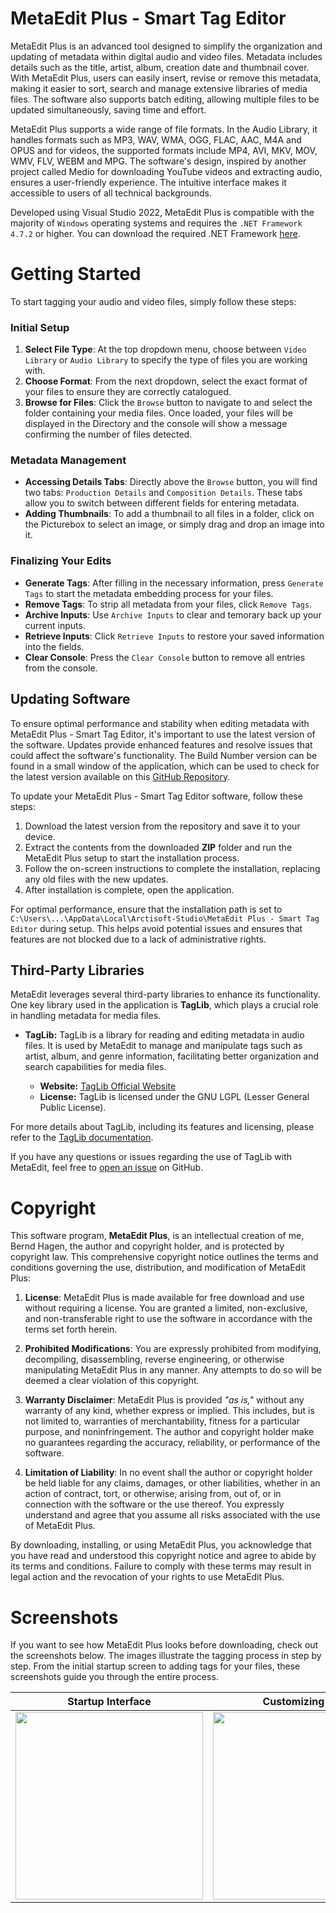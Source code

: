 # MetaEdit Plus - Smart Tag Editor
MetaEdit Plus is an advanced tool designed to simplify the organization and updating of metadata within digital audio and video files. Metadata includes details such as the title, artist, album, creation date and thumbnail cover. With MetaEdit Plus, users can easily insert, revise or remove this metadata, making it easier to sort, search and manage extensive libraries of media files. The software also supports batch editing, allowing multiple files to be updated simultaneously, saving time and effort.

MetaEdit Plus supports a wide range of file formats. In the Audio Library, it handles formats such as MP3, WAV, WMA, OGG, FLAC, AAC, M4A and OPUS and for videos, the supported formats include MP4, AVI, MKV, MOV, WMV, FLV, WEBM and MPG. The software's design, inspired by another project called Medio for downloading YouTube videos and extracting audio, ensures a user-friendly experience. The intuitive interface makes it accessible to users of all technical backgrounds.

Developed using Visual Studio 2022, MetaEdit Plus is compatible with the majority of `Windows` operating systems and requires the `.NET Framework 4.7.2` or higher. You can download the required .NET Framework [here](https://dotnet.microsoft.com/en-us/download/dotnet-framework/net472).

# Getting Started

To start tagging your audio and video files, simply follow these steps:

### Initial Setup

1. **Select File Type**: At the top dropdown menu, choose between `Video Library` or `Audio Library` to specify the type of files you are working with.
2. **Choose Format**: From the next dropdown, select the exact format of your files to ensure they are correctly catalogued.
3. **Browse for Files**: Click the `Browse` button to navigate to and select the folder containing your media files. Once loaded, your files will be displayed in the Directory and the console will show a message confirming the number of files detected.

### Metadata Management

- **Accessing Details Tabs**: Directly above the `Browse` button, you will find two tabs: `Production Details` and `Composition Details`. These tabs allow you to switch between different fields for entering metadata.
- **Adding Thumbnails**: To add a thumbnail to all files in a folder, click on the Picturebox to select an image, or simply drag and drop an image into it.

### Finalizing Your Edits

- **Generate Tags**: After filling in the necessary information, press `Generate Tags` to start the metadata embedding process for your files.
- **Remove Tags**: To strip all metadata from your files, click `Remove Tags`.
- **Archive Inputs**: Use `Archive Inputs` to clear and temorary back up your current inputs.
- **Retrieve Inputs**: Click `Retrieve Inputs` to restore your saved information into the fields.
- **Clear Console**: Press the `Clear Console` button to remove all entries from the console.

## Updating Software

To ensure optimal performance and stability when editing metadata with MetaEdit Plus - Smart Tag Editor, it's important to use the latest version of the software. Updates provide enhanced features and resolve issues that could affect the software's functionality. The Build Number version can be found in a small window of the application, which can be used to check for the latest version available on this [GitHub Repository](https://github.com/BerndHagen/MetaEdit-Plus-Smart-Tag-Editor/releases/tag/v1.0.3-metaedit).

To update your MetaEdit Plus - Smart Tag Editor software, follow these steps:

1. Download the latest version from the repository and save it to your device.
2. Extract the contents from the downloaded **ZIP** folder and run the MetaEdit Plus setup to start the installation process.
3. Follow the on-screen instructions to complete the installation, replacing any old files with the new updates.
4. After installation is complete, open the application.

For optimal performance, ensure that the installation path is set to `C:\Users\...\AppData\Local\Arctisoft-Studio\MetaEdit Plus - Smart Tag Editor` during setup. This helps avoid potential issues and ensures that features are not blocked due to a lack of administrative rights.

## Third-Party Libraries

MetaEdit leverages several third-party libraries to enhance its functionality. One key library used in the application is **TagLib**, which plays a crucial role in handling metadata for media files.

- **TagLib:** TagLib is a library for reading and editing metadata in audio files. It is used by MetaEdit to manage and manipulate tags such as artist, album, and genre information, facilitating better organization and search capabilities for media files.

  - **Website:** [TagLib Official Website](https://taglib.org)
  - **License:** TagLib is licensed under the GNU LGPL (Lesser General Public License).

For more details about TagLib, including its features and licensing, please refer to the [TagLib documentation](https://taglib.org/documentation.html).

If you have any questions or issues regarding the use of TagLib with MetaEdit, feel free to [open an issue](https://github.com/BerndHagen/MetaEdit-Plus-Smart-Tag-Editor/issues) on GitHub.

# Copyright 
This software program, **MetaEdit Plus**, is an intellectual creation of me, Bernd Hagen, the author and copyright holder, and is protected by copyright law. This comprehensive copyright notice outlines the terms and conditions governing the use, distribution, and modification of MetaEdit Plus:

1. **License**:  MetaEdit Plus is made available for free download and use without requiring a license. You are granted a limited, non-exclusive, and non-transferable right to use the software in accordance with the terms set forth herein.

2. **Prohibited Modifications**: You are expressly prohibited from modifying, decompiling, disassembling, reverse engineering, or otherwise manipulating MetaEdit Plus in any manner. Any attempts to do so will be deemed a clear violation of this copyright.

3. **Warranty Disclaimer**: MetaEdit Plus is provided *"as is,"* without any warranty of any kind, whether express or implied. This includes, but is not limited to, warranties of merchantability, fitness for a particular purpose, and noninfringement. The author and copyright holder make no guarantees regarding the accuracy, reliability, or performance of the software.

4. **Limitation of Liability**: In no event shall the author or copyright holder be held liable for any claims, damages, or other liabilities, whether in an action of contract, tort, or otherwise, arising from, out of, or in connection with the software or the use thereof. You expressly understand and agree that you assume all risks associated with the use of MetaEdit Plus.

By downloading, installing, or using MetaEdit Plus, you acknowledge that you have read and understood this copyright notice and agree to abide by its terms and conditions. Failure to comply with these terms may result in legal action and the revocation of your rights to use MetaEdit Plus.

# Screenshots
If you want to see how MetaEdit Plus looks before downloading, check out the screenshots below. The images illustrate the tagging process in step by step. From the initial startup screen to adding tags for your files, these screenshots guide you through the entire process.

| Startup Interface          | Customizing Tags             | Processing Files           |
|------------------------------|------------------------------|------------------------------|
| <img src="https://github.com/BerndHagen/MetaEdit-Tag-Editor/raw/main/img/v1.0.3-metaedit_startup.png" width="300px"> | <img src="https://github.com/BerndHagen/MetaEdit-Tag-Editor/raw/main/img/v1.0.3-metaedit_inputs.png" width="300px"> | <img src="https://github.com/BerndHagen/MetaEdit-Tag-Editor/raw/main/img/v1.0.3-metaedit_generate.png" width="300px"> |
